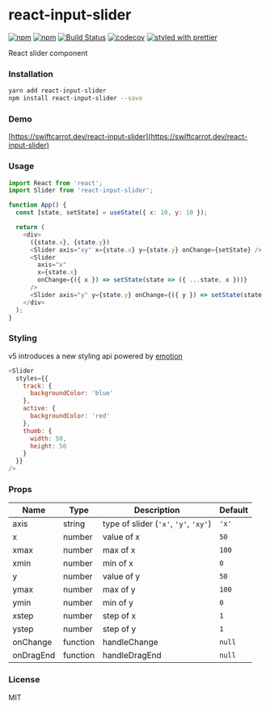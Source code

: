 # react-input-slider

[![npm](https://img.shields.io/npm/v/react-input-slider.svg)](https://www.npmjs.com/package/react-input-slider)
[![npm](https://img.shields.io/npm/dm/react-input-slider.svg)](https://www.npmjs.com/package/react-input-slider)
[![Build Status](https://travis-ci.org/swiftcarrot/react-input-slider.svg?branch=master)](https://travis-ci.org/swiftcarrot/react-input-slider)
[![codecov](https://codecov.io/gh/swiftcarrot/react-input-slider/branch/master/graph/badge.svg)](https://codecov.io/gh/swiftcarrot/react-input-slider)
[![styled with prettier](https://img.shields.io/badge/styled_with-prettier-ff69b4.svg)](https://github.com/prettier/prettier)

React slider component

### Installation

```sh
yarn add react-input-slider
npm install react-input-slider --save
```

### Demo

[https://swiftcarrot.dev/react-input-slider](https://swiftcarrot.dev/react-input-slider)

### Usage

```javascript
import React from 'react';
import Slider from 'react-input-slider';

function App() {
  const [state, setState] = useState({ x: 10, y: 10 });

  return (
    <div>
      ({state.x}, {state.y})
      <Slider axis="xy" x={state.x} y={state.y} onChange={setState} />
      <Slider
        axis="x"
        x={state.x}
        onChange={({ x }) => setState(state => ({ ...state, x }))}
      />
      <Slider axis="y" y={state.y} onChange={({ y }) => setState(state => ({ ...state, y }))} />
    </div>
  );
}
```

### Styling

v5 introduces a new styling api powered by [emotion](https://emotion.sh/)

```javascript
<Slider
  styles={{
    track: {
      backgroundColor: 'blue'
    },
    active: {
      backgroundColor: 'red'
    },
    thumb: {
      width: 50,
      height: 50
    }
  }}
/>
```

### Props

| Name      | Type     | Description                           | Default |
| --------- | -------- | ------------------------------------- | ------- |
| axis      | string   | type of slider (`'x'`, `'y'`, `'xy'`) | `'x'`   |
| x         | number   | value of x                            | `50`    |
| xmax      | number   | max of x                              | `100`   |
| xmin      | number   | min of x                              | `0`     |
| y         | number   | value of y                            | `50`    |
| ymax      | number   | max of y                              | `100`   |
| ymin      | number   | min of y                              | `0`     |
| xstep     | number   | step of x                             | `1`     |
| ystep     | number   | step of y                             | `1`     |
| onChange  | function | handleChange                          | `null`  |
| onDragEnd | function | handleDragEnd                         | `null`  |

### License

MIT
